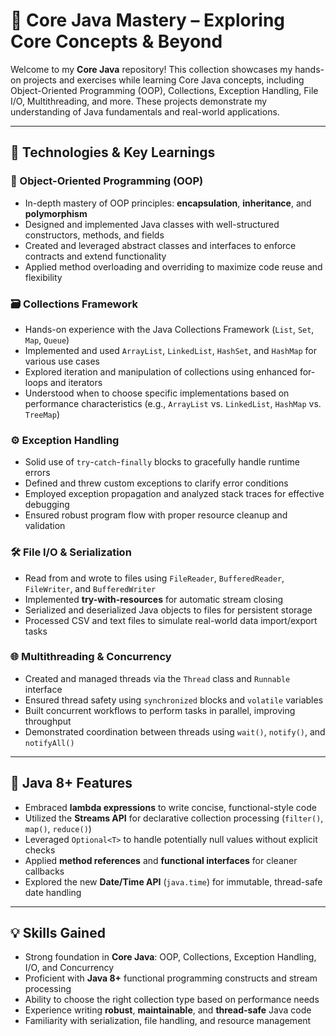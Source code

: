 # 🚀 Core Java Mastery – Exploring Core Concepts & Beyond

Welcome to my **Core Java** repository! This collection showcases my hands-on projects and exercises while learning Core Java concepts, including Object-Oriented Programming (OOP), Collections, Exception Handling, File I/O, Multithreading, and more. These projects demonstrate my understanding of Java fundamentals and real-world applications.

---

## 🚀 Technologies & Key Learnings

### 🧩 Object-Oriented Programming (OOP)
- In-depth mastery of OOP principles: **encapsulation**, **inheritance**, and **polymorphism**  
- Designed and implemented Java classes with well-structured constructors, methods, and fields  
- Created and leveraged abstract classes and interfaces to enforce contracts and extend functionality  
- Applied method overloading and overriding to maximize code reuse and flexibility  

### 🗃️ Collections Framework
- Hands-on experience with the Java Collections Framework (`List`, `Set`, `Map`, `Queue`)  
- Implemented and used `ArrayList`, `LinkedList`, `HashSet`, and `HashMap` for various use cases  
- Explored iteration and manipulation of collections using enhanced for-loops and iterators  
- Understood when to choose specific implementations based on performance characteristics (e.g., `ArrayList` vs. `LinkedList`, `HashMap` vs. `TreeMap`)  

### ⚙️ Exception Handling
- Solid use of `try`-`catch`-`finally` blocks to gracefully handle runtime errors  
- Defined and threw custom exceptions to clarify error conditions  
- Employed exception propagation and analyzed stack traces for effective debugging  
- Ensured robust program flow with proper resource cleanup and validation  

### 🛠 File I/O & Serialization
- Read from and wrote to files using `FileReader`, `BufferedReader`, `FileWriter`, and `BufferedWriter`  
- Implemented **try-with-resources** for automatic stream closing  
- Serialized and deserialized Java objects to files for persistent storage  
- Processed CSV and text files to simulate real-world data import/export tasks  

### 🌐 Multithreading & Concurrency
- Created and managed threads via the `Thread` class and `Runnable` interface  
- Ensured thread safety using `synchronized` blocks and `volatile` variables  
- Built concurrent workflows to perform tasks in parallel, improving throughput  
- Demonstrated coordination between threads using `wait()`, `notify()`, and `notifyAll()`  

---

## 🌱 Java 8+ Features
- Embraced **lambda expressions** to write concise, functional-style code  
- Utilized the **Streams API** for declarative collection processing (`filter()`, `map()`, `reduce()`)  
- Leveraged `Optional<T>` to handle potentially null values without explicit checks  
- Applied **method references** and **functional interfaces** for cleaner callbacks  
- Explored the new **Date/Time API** (`java.time`) for immutable, thread-safe date handling  

---

## 💡 Skills Gained
- Strong foundation in **Core Java**: OOP, Collections, Exception Handling, I/O, and Concurrency  
- Proficient with **Java 8+** functional programming constructs and stream processing  
- Ability to choose the right collection type based on performance needs  
- Experience writing **robust**, **maintainable**, and **thread-safe** Java code  
- Familiarity with serialization, file handling, and resource management
